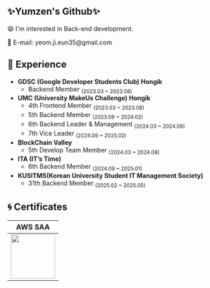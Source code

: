 
<div align="left">
  <h2>✨Yumzen's Github✨</h2>
  <p>😄 I'm interested in Back-end development.</p>
  <p>📧 E-mail: yeom.ji.eun35@gmail.com</p>

<h2>🚀 Experience</h2>
<p align="left" style="font-size: 14px;">
<ul>
  <li>
    <strong>GDSC (Google Developer Students Club) Hongik</strong>  
    <ul>
      <li>Backend Member <sub>(2023.03 ~ 2023.08)</sub></li>
    </ul>
  </li>
  <li>
    <strong>UMC (University MakeUs Challenge) Hongik</strong>  
    <ul>
      <li>4th Frontend Member <sub>(2023.03 ~ 2023.08)</sub></li>
      <li>5th Backend Member <sub>(2023.09 ~ 2024.02)</sub></li>
      <li>6th Backend Leader & Management <sub>(2024.03 ~ 2024.08)</sub></li>
      <li>7th Vice Leader <sub>(2024.09 ~ 2025.02)</sub></li>
    </ul>
  </li>
  <li>
    <strong>BlockChain Valley</strong>  
    <ul>
      <li>5th Develop Team Member <sub>(2024.03 ~ 2024.08)</sub></li>
    </ul>
  </li>
  <li>
    <strong>ITA (IT’s Time)</strong>  
    <ul>
      <li>6th Backend Member <sub>(2024.09 ~ 2025.01)</sub></li>
    </ul>
  </li>
  <li>
    <strong>KUSITMS(Korean University Student IT Management Society)</strong>  
    <ul>
      <li>31th Backend Member <sub>(2025.02 ~ 2025.05)</sub></li>
    </ul>
  </li>
</ul>
</p>

  <h2>🌀 Certificates</h2>
  
  | AWS SAA                                   |
  |------------------------------------------|
  | <a href="https://www.credly.com/badges/7e58e66e-9767-48d5-9a86-a705a2271001/public_url"><img src="https://github.com/user-attachments/assets/fb6100ae-f68d-42d1-8bdf-c933333bb47c" width="100"/></a> |
